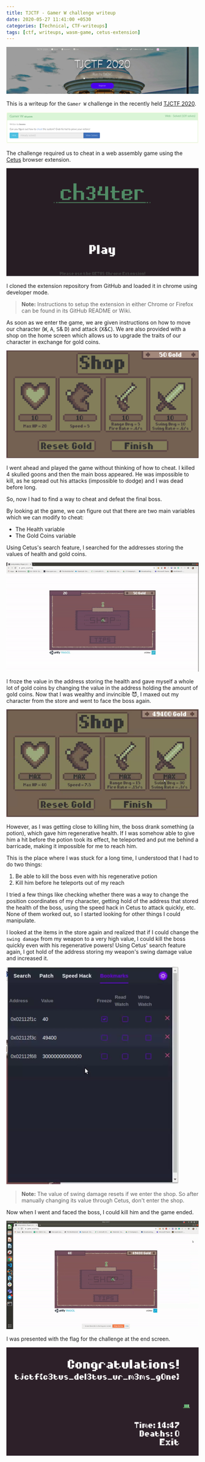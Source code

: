 ```yaml
---
title: TJCTF - Gamer W challenge writeup
date: 2020-05-27 11:41:00 +0530
categories: [Technical, CTF-writeups]
tags: [ctf, writeups, wasm-game, cetus-extension]
---
```


![TJCTF 2020](/assets/img/posts/tjctf-gamerw-writeup/TJCTF.png "TJCTF2020")

This is a writeup for the `Gamer W` challenge in the recently held [TJCTF 2020](https://tjctf.org/). 

![Challenge Question](/assets/img/posts/tjctf-gamerw-writeup/chall-question.png "Gamer W")

The challenge required us to cheat in a web assembly game using the [Cetus](https://github.com/Qwokka/Cetus) browser extension.

![Challenge Image](/assets/img/posts/tjctf-gamerw-writeup/chall-img-1.png "Game Image")

I cloned the extension repository from GitHub and loaded it in chrome using developer mode.

> **Note:** Instructions to setup the extension in either Chrome or Firefox can be found in its GitHub README or Wiki.

As soon as we enter the game, we are given instructions on how to move our character (<kbd>W</kbd>, <kbd>A</kbd>, <kbd>S</kbd>& <kbd>D</kbd>) and attack (<kbd>X</kbd>&<kbd>C</kbd>). We are also provided with a shop on the home screen which allows us to upgrade the traits of our character in exchange for gold coins.

![Challenge Image](/assets/img/posts/tjctf-gamerw-writeup/chall-img-2.png "Game Shop")

I went ahead and played the game without thinking of how to cheat. I killed 4 skulled goons and then the main boss appeared. He was impossible to kill, as he spread out his attacks (impossible to dodge) and I was dead before long. 

So, now I had to find a way to cheat and defeat the final boss.

By looking at the game, we can figure out that there are two main variables which we can modify to cheat:
- The Health variable
- The Gold Coins variable

Using Cetus's search feature, I searched for the addresses storing the values of health and gold coins.

![Challenge GIF](/assets/img/posts/tjctf-gamerw-writeup/chall-health-search.gif)

I froze the value in the address storing the health and gave myself a whole lot of gold coins by changing the value in the address holding the amount of gold coins. Now that I was wealthy and invincible 😈, I maxed out my character from the store and went to face the boss again.

![Challenge Image](/assets/img/posts/tjctf-gamerw-writeup/chall-max.png "Maxed out Shop")

However, as I was getting close to killing him, the boss drank something (a potion), which gave him regenerative health. If I was somehow able to give him a hit before the potion took its effect, he teleported and put me behind a barricade, making it impossible for me to reach him.

This is the place where I was stuck for a long time, I understood that I had to do two things:
1. Be able to kill the boss even with his regenerative potion
2. Kill him before he teleports out of my reach

I tried a few things like checking whether there was a way to change the position coordinates of my character, getting hold of the address that stored the health of the boss, using the speed hack in Cetus to attack quickly, etc. None of them worked out, so I started looking for other things I could manipulate.

I looked at the items in the store again and realized that if I could change the `swing damage` from my weapon to a very high value, I could kill the boss quickly even with his regenerative powers! Using Cetus' search feature again, I got hold of the address storing my weapon's swing damage value and increased it.

![Challenge Image](/assets/img/posts/tjctf-gamerw-writeup/chall-cetus-addresses.png "Cetus addresses")

>**Note:** The value of swing damage resets if we enter the shop. So after manually changing its value through Cetus, don't enter the shop.

Now when I went and faced the boss, I could kill him and the game ended.

![Challenge GIF](/assets/img/posts/tjctf-gamerw-writeup/chall-play.gif)

I was presented with the flag for the challenge at the end screen.

![Challenge Image](/assets/img/posts/tjctf-gamerw-writeup/chall-flag.png "Challenge Flag")